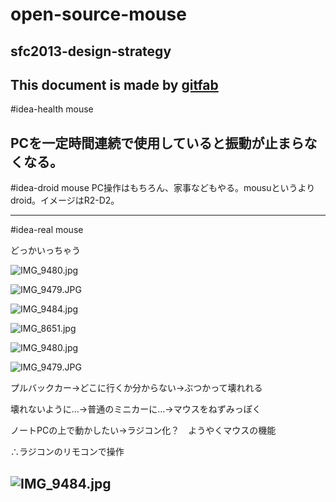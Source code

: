 # open-source-mouse
## sfc2013-design-strategy   
This document is made by [gitfab](http://gitfab.org)
---
#idea-health mouse

PCを一定時間連続で使用していると振動が止まらなくなる。
---
#idea-droid mouse
PC操作はもちろん、家事などもやる。mousuというよりdroid。イメージはR2-D2。

---
#idea-real mouse

どっかいっちゃう

![IMG_9480.jpg](https://raw.github.com/takerock/open-source-mouse/master/gitfab/resources/IMG_9480.jpg)

![IMG_9479.JPG](https://raw.github.com/takerock/open-source-mouse/master/gitfab/resources/IMG_9479.JPG)

![IMG_9484.jpg](https://raw.github.com/takerock/open-source-mouse/master/gitfab/resources/IMG_9484.jpg)

![IMG_8651.jpg](https://raw.github.com/takerock/open-source-mouse/master/gitfab/resources/IMG_8651.jpg)

![IMG_9480.jpg](https://raw.github.com/takerock/open-source-mouse/master/gitfab/resources/IMG_9480.jpg)

![IMG_9479.JPG](https://raw.github.com/takerock/open-source-mouse/master/gitfab/resources/IMG_9479.JPG)

プルバックカー→どこに行くか分からない→ぶつかって壊れれる

壊れないように…→普通のミニカーに…→マウスをねずみっぽく

ノートPCの上で動かしたい→ラジコン化？　ようやくマウスの機能

∴ラジコンのリモコンで操作



![IMG_9484.jpg](https://raw.github.com/takerock/open-source-mouse/master/gitfab/resources/IMG_9484.jpg)
---

